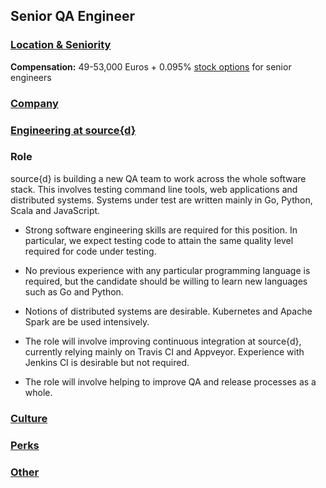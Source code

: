 Senior QA Engineer
------------------

### [Location & Seniority](../location-seniority-section.md)

**Compensation:** 49-53,000 Euros + 0.095% [stock options](https://github.com/src-d/guide/blob/master/talent/esop.md) for senior engineers

### [Company](../company-section.md)

### [Engineering at source{d}](../engineering-section.md)

### Role 

source{d} is building a new QA team to work across the whole software stack. This involves testing command line tools, web applications and distributed systems. Systems under test are written mainly in Go, Python, Scala and JavaScript.

- Strong software engineering skills are required for this position. In particular, we expect testing code to attain the same quality level required for code under testing.

- No previous experience with any particular programming language is required, but the candidate should be willing to learn new languages such as Go and Python.

- Notions of distributed systems are desirable. Kubernetes and Apache Spark are be used intensively.

- The role will involve improving continuous integration at source{d}, currently relying mainly on Travis CI and Appveyor. Experience with Jenkins CI is desirable but not required.

- The role will involve helping to improve QA and release processes as a whole.

### [Culture](../culture-section.md)

### [Perks](../perks-section.md)

### [Other](../other-section.md)